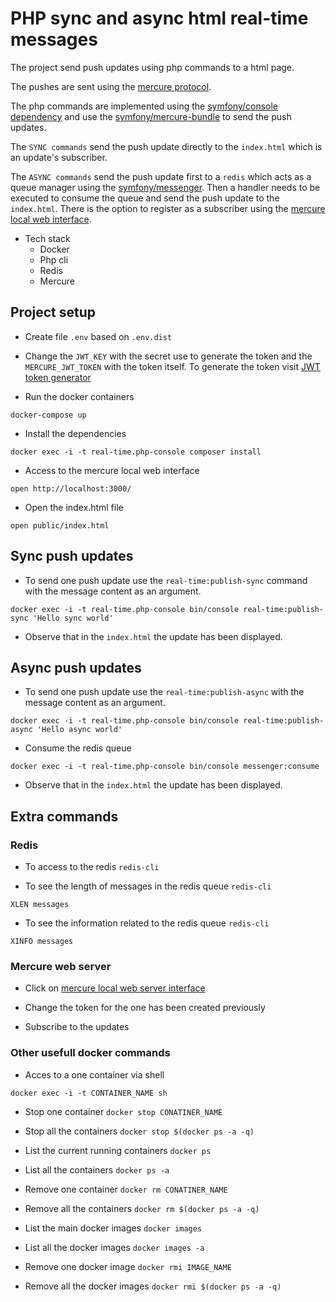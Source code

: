 # PHP sync and async html real-time messages

The project send push updates using php commands to a html page.

The pushes are sent using the [mercure protocol](https://mercure.rocks/).

The php commands are implemented using the [symfony/console dependency](https://symfony.com/doc/current/console.html) and use the [symfony/mercure-bundle](https://symfony.com/doc/current/mercure.html) to send the push updates.

The `SYNC commands` send the push update directly to the `index.html` which is an update's subscriber.

The `ASYNC commands` send the push update first to a `redis` which acts as a queue manager using the [symfony/messenger](https://symfony.com/doc/current/messenger.html). Then a handler needs to be executed to consume the queue and send the push update to the `index.html`.
There is the option to register as a subscriber using the [mercure local web interface](http://localhost:3000/).

- Tech stack
  - Docker
  - Php cli
  - Redis
  - Mercure

## Project setup

- Create file `.env` based on `.env.dist`

- Change the `JWT_KEY` with the secret use to generate the token and the `MERCURE_JWT_TOKEN` with the token itself. To generate the token visit [JWT token generator](https://jwt.io/#debugger-io?token=eyJhbGciOiJIUzI1NiIsInR5cCI6IkpXVCJ9.eyJtZXJjdXJlIjp7InB1Ymxpc2giOlsiKiJdfX0.iHLdpAEjX4BqCsHJEegxRmO-Y6sMxXwNATrQyRNt3GY)

- Run the docker containers

`docker-compose up`

- Install the dependencies

`docker exec -i -t real-time.php-console composer install`

- Access to the mercure local web interface

`open http://localhost:3000/`

- Open the index.html file

`open public/index.html`

## Sync push updates

- To send one push update use the `real-time:publish-sync` command with the message content as an argument.

`docker exec -i -t real-time.php-console bin/console real-time:publish-sync 'Hello sync world'`

- Observe that in the `index.html` the update has been displayed.

## Async push updates

- To send one push update use the `real-time:publish-async` with the message content as an argument.

`docker exec -i -t real-time.php-console bin/console real-time:publish-async 'Hello async world'`

- Consume the redis queue

`docker exec -i -t real-time.php-console bin/console messenger:consume`

- Observe that in the `index.html` the update has been displayed.

## Extra commands

### Redis

- To access to the redis
  `redis-cli`

- To see the length of messages in the redis queue
  `redis-cli`

`XLEN messages`

- To see the information related to the redis queue
  `redis-cli`

`XINFO messages`

### Mercure web server

- Click on [mercure local web server interface](`http://localhost:3000/`)

- Change the token for the one has been created previously

- Subscribe to the updates

### Other usefull docker commands

- Acces to a one container via shell

`docker exec -i -t CONTAINER_NAME sh`

- Stop one container
  `docker stop CONATINER_NAME`

- Stop all the containers
  `docker stop $(docker ps -a -q)`

- List the current running containers
  `docker ps`

- List all the containers
  `docker ps -a`

- Remove one container
  `docker rm CONATINER_NAME`

- Remove all the containers
  `docker rm $(docker ps -a -q)`

- List the main docker images
  `docker images`

- List all the docker images
  `docker images -a`

- Remove one docker image
  `docker rmi IMAGE_NAME`

- Remove all the docker images
  `docker rmi $(docker ps -a -q)`
